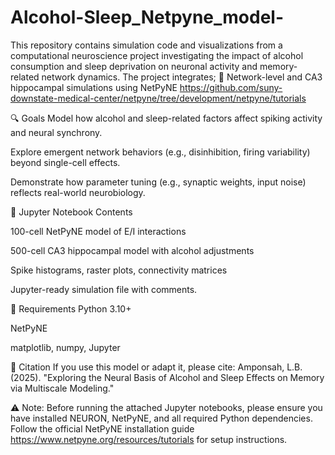 # Alcohol-Sleep_Netpyne_model-
This repository contains simulation code and visualizations from a computational neuroscience project investigating the impact of alcohol consumption and sleep deprivation on neuronal activity and memory-related network dynamics.
The project integrates;
🧬 Network-level and CA3 hippocampal simulations using NetPyNE https://github.com/suny-downstate-medical-center/netpyne/tree/development/netpyne/tutorials

🔍 Goals
Model how alcohol and sleep-related factors affect spiking activity and neural synchrony.

Explore emergent network behaviors (e.g., disinhibition, firing variability) beyond single-cell effects.

Demonstrate how parameter tuning (e.g., synaptic weights, input noise) reflects real-world neurobiology.

📂 Jupyter Notebook Contents

100-cell NetPyNE model of E/I interactions

500-cell CA3 hippocampal model with alcohol adjustments

Spike histograms, raster plots, connectivity matrices

Jupyter-ready simulation file with comments.

🧰 Requirements
Python 3.10+

NetPyNE

matplotlib, numpy, Jupyter

📌 Citation
If you use this model or adapt it, please cite:
Amponsah, L.B. (2025). "Exploring the Neural Basis of Alcohol and Sleep Effects on Memory via Multiscale Modeling."

⚠️ Note:
Before running the attached Jupyter notebooks, please ensure you have installed NEURON, NetPyNE, and all required Python dependencies.
Follow the official NetPyNE installation guide https://www.netpyne.org/resources/tutorials for setup instructions.
